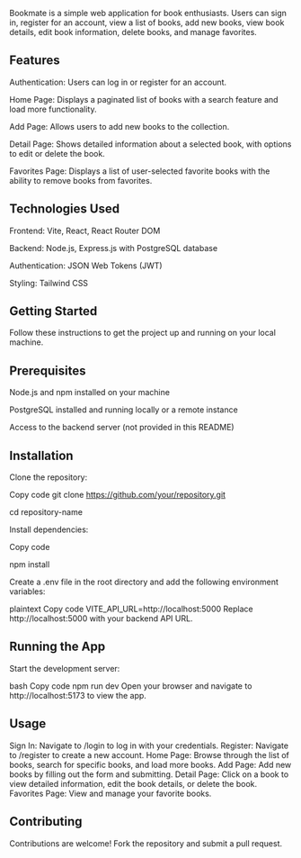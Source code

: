 Bookmate is a simple web application for book enthusiasts. Users can sign in, register for an account, view a list of books, add new books, view book details, edit book information, delete books, and manage favorites.

## Features
Authentication: Users can log in or register for an account.

Home Page: Displays a paginated list of books with a search feature and load more functionality.

Add Page: Allows users to add new books to the collection.

Detail Page: Shows detailed information about a selected book, with options to edit or delete the book.

Favorites Page: Displays a list of user-selected favorite books with the ability to remove books from favorites.

## Technologies Used
Frontend: Vite, React, React Router DOM

Backend: Node.js, Express.js with PostgreSQL database

Authentication: JSON Web Tokens (JWT)

Styling: Tailwind CSS

## Getting Started
Follow these instructions to get the project up and running on your local machine.

## Prerequisites
Node.js and npm installed on your machine

PostgreSQL installed and running locally or a remote instance

Access to the backend server (not provided in this README)

## Installation
Clone the repository:

Copy code
git clone https://github.com/your/repository.git

cd repository-name

Install dependencies:


Copy code

npm install

Create a .env file in the root directory and add the following environment variables:


plaintext
Copy code
VITE_API_URL=http://localhost:5000
Replace http://localhost:5000 with your backend API URL.

## Running the App
Start the development server:

bash
Copy code
npm run dev
Open your browser and navigate to http://localhost:5173 to view the app.

## Usage
Sign In: Navigate to /login to log in with your credentials.
Register: Navigate to /register to create a new account.
Home Page: Browse through the list of books, search for specific books, and load more books.
Add Page: Add new books by filling out the form and submitting.
Detail Page: Click on a book to view detailed information, edit the book details, or delete the book.
Favorites Page: View and manage your favorite books.

## Contributing
Contributions are welcome! Fork the repository and submit a pull request.


